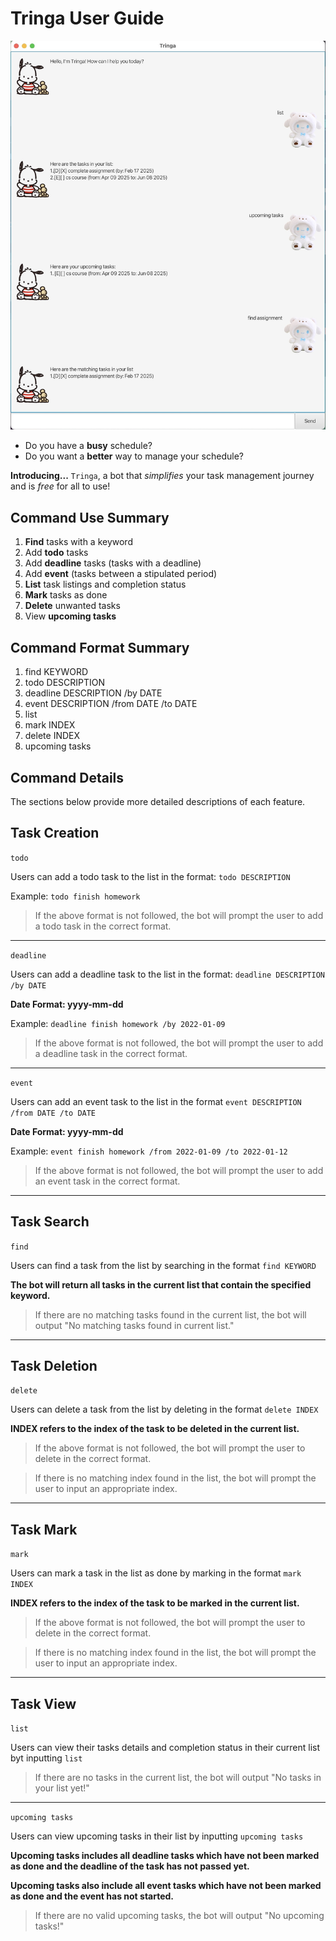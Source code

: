 # Tringa User Guide

![Demo](../docs/Ui.png)


* Do you have a **busy** schedule?
* Do you want a **better** way to manage your schedule?

**Introducing...**  `Tringa`, a bot that _simplifies_ your task 
management journey and is _free_ for all to use!

## Command Use Summary
1. **Find** tasks with a keyword 
2. Add **todo** tasks 
3. Add **deadline** tasks (tasks with a deadline)
4. Add **event** (tasks between a stipulated period)
5. **List** task listings and completion status
6. **Mark** tasks as done
7. **Delete** unwanted tasks
8. View **upcoming tasks**

## Command Format Summary 
1. find KEYWORD
2. todo DESCRIPTION
3. deadline DESCRIPTION /by DATE
4. event DESCRIPTION /from DATE /to DATE
5. list
6. mark INDEX
7. delete INDEX
8. upcoming tasks

## Command Details
The sections below provide more detailed descriptions of each feature.

## Task Creation
`todo`

Users can add a todo task to the list in the format:
`todo DESCRIPTION`

Example: `todo finish homework`

>If the above format is not followed, the bot will prompt the user 
to add a todo task in the correct format.

---
`deadline`

Users can add a deadline task to the list in the format: 
`deadline DESCRIPTION /by DATE`

**Date Format: yyyy-mm-dd**

Example: `deadline finish homework /by 2022-01-09`

>If the above format is not followed, the bot will prompt the user 
to add a deadline task in the correct format.

---

`event`

Users can add an event task to the list in the format 
`event DESCRIPTION /from DATE /to DATE`

**Date Format: yyyy-mm-dd**

Example: `event finish homework /from 2022-01-09 /to 2022-01-12`

>If the above format is not followed, the bot will prompt the user 
to add an event task in the correct format.

---

## Task Search 
`find`

Users can find a task from the list by searching in the format
`find KEYWORD`

**The bot will return all tasks in the current list that contain
the specified keyword.**

>If there are no matching tasks found in the current list, the bot 
will output "No matching tasks found in current list."

---

## Task Deletion
`delete`

Users can delete a task from the list by deleting in the format
`delete INDEX` 

**INDEX refers to the index of the task to be
deleted in the current list.**

>If the above format is not followed, the bot will prompt the user 
to delete in the correct format.

>If there is no matching index found in the list, the bot will prompt
the user to input an appropriate index.

---

## Task Mark 
`mark`

Users can mark a task in the list as done by marking in the format
`mark INDEX` 

**INDEX refers to the index of the task to be 
marked in the current list.**

>If the above format is not followed, the bot will prompt the user 
to delete in the correct format.

>If there is no matching index found in the list, the bot will prompt
the user to input an appropriate index.

---

## Task View
`list`

Users can view their tasks details and completion status in their current
list byt inputting `list`

>If there are no tasks in the current list, the bot will output 
"No tasks in your list yet!"

---

`upcoming tasks`

Users can view upcoming tasks in their list by inputting
`upcoming tasks`

**Upcoming tasks includes all deadline tasks which have not been 
marked as done and the deadline of the task has not passed yet.**

**Upcoming tasks also include all event tasks which have not been
marked as done and the event has not started.**

>If there are no valid upcoming tasks, the bot will output 
"No upcoming tasks!"
```
